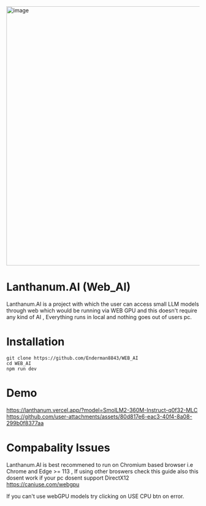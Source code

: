 <img width="1919" height="677" alt="image" src="https://summer.hackclub.com/rails/active_storage/blobs/redirect/eyJfcmFpbHMiOnsiZGF0YSI6NTkzMjIsInB1ciI6ImJsb2JfaWQifX0=--37be2eddde2f9f15abf6a0d2b0482e4e83dac40d/%F0%9D%9D%80%20(1).png" />


# Lanthanum.AI (Web_AI)
 Lanthanum.AI is a project with which the user can access small LLM models through web which would be running via WEB GPU and this doesn't require any kind of AI , Everything runs in local and nothing goes out of users pc.

 # Installation

 ```
git clone https://github.com/Enderman8843/WEB_AI
cd WEB_AI
npm run dev
  ```
 

 # Demo 
  https://lanthanum.vercel.app/?model=SmolLM2-360M-Instruct-q0f32-MLC
  https://github.com/user-attachments/assets/80d817e6-eac3-40f4-8a08-299b0f8377aa

# Compabality Issues
Lanthanum.AI is best recommened to run on Chromium based browser i.e Chrome and Edge  >= 113 , If using other broswers check this guide also this dosent work if your pc dosent support DirectX12
https://caniuse.com/webgpu 

If you can't use webGPU models try clicking on USE CPU btn on error.




 
